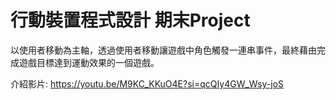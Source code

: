 # 行動裝置程式設計 期末Project
以使用者移動為主軸，透過使用者移動讓遊戲中角色觸發一連串事件，最終藉由完成遊戲目標達到運動效果的一個遊戲。

介紹影片:
https://youtu.be/M9KC_KKuO4E?si=qcQIy4GW_Wsy-joS

